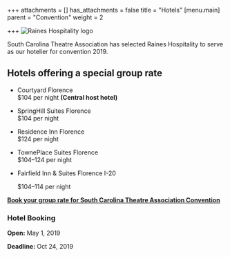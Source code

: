 +++
attachments = []
has_attachments = false
title = "Hotels"
[menu.main]
parent = "Convention"
weight = 2

+++
![Raines Hospitality logo](/uploads/raines.png)

South Carolina Theatre Association has selected Raines Hospitality to serve as our hotelier for convention 2019.

## **Hotels offering a special group rate**

* Courtyard Florence  
  $104 per night **(Central host hotel)**
* SpringHill Suites Florence  
  $104 per night
* Residence Inn Florence  
  $124 per night
* TownePlace Suites Florence  
  $104–124 per night
* Fairfield Inn & Suites Florence I-20

  $104–114 per night

[**Book your group rate for South Carolina Theatre Association Convention**](https://www.marriott.com/events/start.mi?id=1557436470173&key=GRP)

### **Hotel Booking**

**Open:** May 1, 2019

**Deadline:** Oct 24, 2019